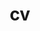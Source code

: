 ---
layout: cv
permalink: /cv/
title: cv
nav: true
nav_order: 5
description: This page provides a detailed overview of my professional experience, education, and skills related to information systems and cybersecurity.
toc:
  sidebar: left
---